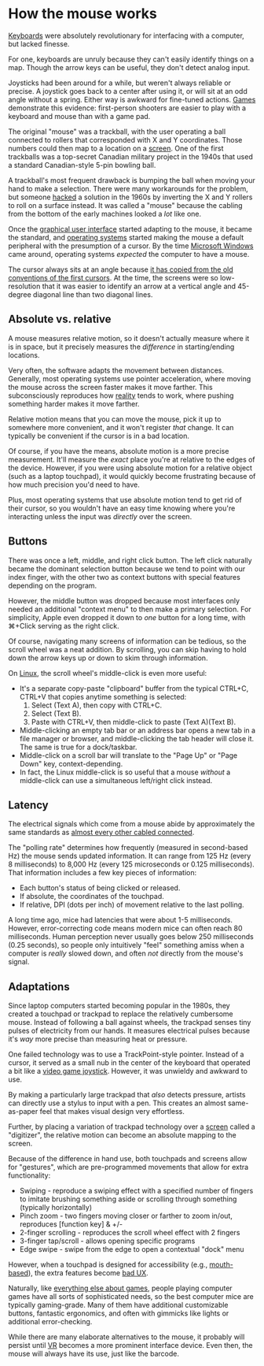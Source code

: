 
# How the mouse works

[Keyboards](computers-keyboard.md) were absolutely revolutionary for interfacing with a computer, but lacked finesse.

For one, keyboards are unruly because they can't easily identify things on a map. Though the arrow keys can be useful, they don't detect analog input.

Joysticks had been around for a while, but weren't always reliable or precise. A joystick goes back to a center after using it, or will sit at an odd angle without a spring. Either way is awkward for fine-tuned actions. [Games](computers-software-gamedev.md) demonstrate this evidence: first-person shooters are easier to play with a keyboard and mouse than with a game pad.

The original "mouse" was a trackball, with the user operating a ball connected to rollers that corresponded with X and Y coordinates. Those numbers could then map to a location on a [screen](engineering-screen.md). One of the first trackballs was a top-secret Canadian military project in the 1940s that used a standard Canadian-style 5-pin bowling ball.

A trackball's most frequent drawback is bumping the ball when moving your hand to make a selection. There were many workarounds for the problem, but someone [hacked](hacking.md) a solution in the 1960s by inverting the X and Y rollers to roll on a surface instead. It was called a "mouse" because the cabling from the bottom of the early machines looked a *lot* like one.

Once the [graphical user interface](design-uxui.md) started adapting to the mouse, it became the standard, and [operating systems](computers-os.md) started making the mouse a default peripheral with the presumption of a cursor. By the time [Microsoft Windows](computers-os-windows.md) came around, operating systems *expected* the computer to have a mouse.

The cursor always sits at an angle because [it has copied from the old conventions of the first cursors](https://ux.stackexchange.com/questions/52336/why-is-the-mouse-cursor-slightly-tilted-and-not-straight). At the time, the screens were so low-resolution that it was easier to identify an arrow at a vertical angle and 45-degree diagonal line than two diagonal lines.

## Absolute vs. relative

A mouse measures relative motion, so it doesn't actually measure where it is in space, but it precisely measures the *difference* in starting/ending locations.

Very often, the software adapts the movement between distances. Generally, most operating systems use pointer acceleration, where moving the mouse across the screen faster makes it move farther. This subconsciously reproduces how [reality](reality.md) tends to work, where pushing something harder makes it move farther.

Relative motion means that you can move the mouse, pick it up to somewhere more convenient, and it won't register *that* change. It can typically be convenient if the cursor is in a bad location.

Of course, if you have the means, absolute motion is a more precise measurement. It'll measure the *exact* place you're at relative to the edges of the device. However, if you were using absolute motion for a relative object (such as a laptop touchpad), it would quickly become frustrating because of how much precision you'd need to have.

Plus, most operating systems that use absolute motion tend to get rid of their cursor, so you wouldn't have an easy time knowing where you're interacting unless the input was *directly* over the screen.

## Buttons

There was once a left, middle, and right click button. The left click naturally became the dominant selection button because we tend to point with our index finger, with the other two as context buttons with special features depending on the program.

However, the middle button was dropped because most interfaces only needed an additional "context menu" to then make a primary selection. For simplicity, Apple even dropped it down to *one* button for a long time, with ⌘+Click serving as the right click.

Of course, navigating many screens of information can be tedious, so the scroll wheel was a neat addition. By scrolling, you can skip having to hold down the arrow keys up or down to skim through information.

On [Linux](computers-os-unix.md), the scroll wheel's middle-click is even more useful:

- It's a separate copy-paste "clipboard" buffer from the typical CTRL+C, CTRL+V that copies anytime something is selected:
  1. Select (Text A), then copy with CTRL+C.
  2. Select (Text B).
  3. Paste with CTRL+V, then middle-click to paste (Text A)(Text B).
- Middle-clicking an empty tab bar or an address bar opens a new tab in a file manager or browser, and middle-clicking the tab header will close it. The same is true for a dock/taskbar.
- Middle-click on a scroll bar will translate to the "Page Up" or "Page Down" key, context-depending.
- In fact, the Linux middle-click is so useful that a mouse *without* a middle-click can use a simultaneous left/right click instead.

## Latency

The electrical signals which come from a mouse abide by approximately the same standards as [almost every other cabled connected](computers-motherboard.md).

The "polling rate" determines how frequently (measured in second-based Hz) the mouse sends updated information. It can range from 125 Hz (every 8 milliseconds) to 8,000 Hz (every 125 microseconds or 0.125 milliseconds). That information includes a few key pieces of information:

- Each button's status of being clicked or released.
- If absolute, the coordinates of the touchpad.
- If relative, DPI (dots per inch) of movement relative to the last polling.

A long time ago, mice had latencies that were about 1-5 milliseconds. However, error-correcting code means modern mice can often reach 80 milliseconds. Human perception never usually goes below 250 milliseconds (0.25 seconds), so people only intuitively "feel" something amiss when a computer is *really* slowed down, and often *not* directly from the mouse's signal.

## Adaptations

Since laptop computers started becoming popular in the 1980s, they created a touchpad or trackpad to replace the relatively cumbersome mouse. Instead of following a ball against wheels, the trackpad senses tiny pulses of electricity from our hands. It measures electrical pulses because it's *way* more precise than measuring heat or pressure.

One failed technology was to use a TrackPoint-style pointer. Instead of a cursor, it served as a small nub in the center of the keyboard that operated a bit like a [video game joystick](computers-software-gamedev.md). However, it was unwieldy and awkward to use.

By making a particularly large trackpad that *also* detects pressure, artists can directly use a stylus to input with a pen. This creates an almost same-as-paper feel that makes visual design very effortless.

Further, by placing a variation of trackpad technology over a [screen](engineering-screen.md) called a "digitizer", the relative motion can become an absolute mapping to the screen.

Because of the difference in hand use, both touchpads and screens allow for "gestures", which are pre-programmed movements that allow for extra functionality:

- Swiping - reproduce a swiping effect with a specified number of fingers to imitate brushing something aside or scrolling through something (typically horizontally)
- Pinch zoom - two fingers moving closer or farther to zoom in/out, reproduces [function key] & +/-
- 2-finger scrolling - reproduces the scroll wheel effect with 2 fingers
- 3-finger tap/scroll - allows opening specific programs
- Edge swipe - swipe from the edge to open a contextual "dock" menu

However, when a touchpad is designed for accessibility (e.g., [mouth-based](https://news.mit.edu/2024/mouth-based-touchpad-augmental-0605)), the extra features become [bad UX](design-uxui.md).

Naturally, like [everything else about games](computers-software-gamedev.md), people playing computer games have all sorts of sophisticated needs, so the best computer mice are typically gaming-grade. Many of them have additional customizable buttons, fantastic ergonomics, and often with gimmicks like lights or additional error-checking.

While there are many elaborate alternatives to the mouse, it probably will persist until [VR](computers-vr.md) becomes a more prominent interface device. Even then, the mouse will always have its use, just like the barcode.
